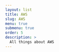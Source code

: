 ```yaml
---
layout: list
title: AWS
slug: AWS
menu: true
submenu: true
order: 5
description: >
  All things about AWS
---
```


